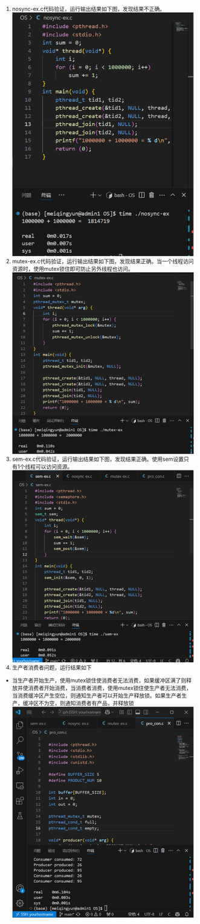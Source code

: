 1. nosync-ex.c代码验证，运行输出结果如下图，发现结果不正确。
![alt text](./image/a6ffcf62c0e4d5624570160ea56190a.png)
2. mutex-ex.c代码验证，运行输出结果如下图，发现结果正确。当一个线程访问资源时，使用mutex锁住即可防止另外线程也访问。
![alt text](./image/ad6992aa067942fa8ed76aeaf36caf9.png)
3. sem-ex.c代码验证，运行输出结果如下图，发现结果正确。使用sem设置只有1个线程可以访问资源。
![alt text](./image/09e308fb63511329889e2a033c4cb62.png)
4. 生产者消费者问题，运行结果如下
- 当生产者开始生产，使用mutex锁住使消费者无法消费，如果缓冲区满了则释放并使消费者开始消费，当消费者消费，使用mutex锁住使生产者无法消费，当消费缓冲区产生空位，则通知生产者可以开始生产释放锁。如果生产者生产，缓冲区不为空，则通知消费者有产品，并释放锁
![alt text](./image/b2953c9dc3a37597a4f56cd029dc8c0.png)

